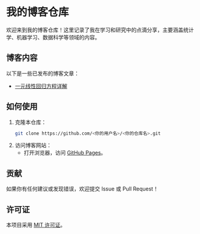 # 我的博客仓库

欢迎来到我的博客仓库！这里记录了我在学习和研究中的点滴分享，主要涵盖统计学、机器学习、数据科学等领域的内容。

## 博客内容

以下是一些已发布的博客文章：
- [一元线性回归方程详解](https://masterlyj.github.io/-.github.io/2023/10/01/linear-regression.html)

## 如何使用

1. 克隆本仓库：
   ```bash
   git clone https://github.com/<你的用户名>/<你的仓库名>.git
   ```
2. 访问博客网站：
   - 打开浏览器，访问 [GitHub Pages](https://masterlyj.github.io/-.github.io/)。

## 贡献

如果你有任何建议或发现错误，欢迎提交 Issue 或 Pull Request！

## 许可证

本项目采用 [MIT 许可证](LICENSE)。
